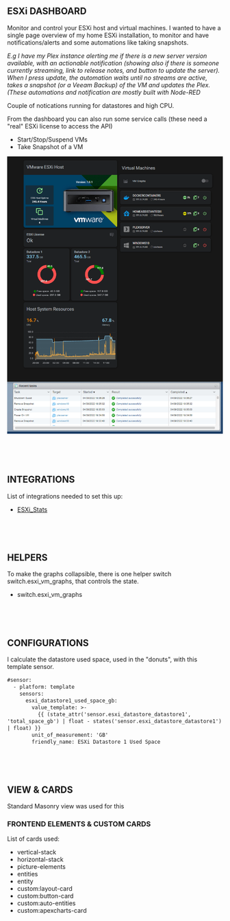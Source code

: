 ## ESXi DASHBOARD

Monitor and control your ESXi host and virtual machines. I wanted to have a single page overview of my home ESXi installation, to monitor and have notifications/alerts and some automations like taking snapshots.

*E.g I have my Plex instance alerting me if there is a new server version available, with an actionable notification (showing also if there is someone currently streaming, link to release notes, and button to update the server). When I press update, the automation waits until no streams are active, takes a snapshot (or a Veeam Backup) of the VM and updates the Plex. (These automations and notification are mostly built with Node-RED*

Couple of notications running for datastores and high CPU.

From the dashboard you can also run some service calls (these need a "real" ESXi license to access the API)

* Start/Stop/Suspend VMs
* Take Snapshot of a VM

![ESXi Overview](/dashboards/esxi-vm-dashboard/img/HA_ESXi_dashboard.gif)

&nbsp;

&nbsp;

## INTEGRATIONS

List of integrations needed to set this up:

* [ESXi_Stats](https://github.com/wxt9861/esxi_stats)

&nbsp;

&nbsp;

## HELPERS

To make the graphs collapsible, there is one helper switch switch.esxi_vm_graphs, that controls the state.

* switch.esxi_vm_graphs

&nbsp;

&nbsp;

## CONFIGURATIONS

I calculate the datastore used space, used in the "donuts", with this template sensor.

```
#sensor:
  - platform: template
    sensors:
      esxi_datastore1_used_space_gb:
        value_template: >-
          {{ (state_attr('sensor.esxi_datastore_datastore1', 'total_space_gb') | float - states('sensor.esxi_datastore_datastore1') | float) }}
        unit_of_measurement: 'GB'
        friendly_name: ESXi Datastore 1 Used Space
```

&nbsp;

&nbsp;

## VIEW & CARDS

Standard Masonry view was used for this

### FRONTEND ELEMENTS & CUSTOM CARDS

List of cards used:

* vertical-stack
* horizontal-stack
* picture-elements
* entities
* entity
* custom:layout-card
* custom:button-card
* custom:auto-entities
* custom:apexcharts-card



